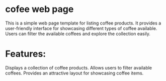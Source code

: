# cofee web page
This is a simple web page template for listing coffee products. It provides a user-friendly interface for showcasing different types of coffee available. Users can filter the available coffees and explore the collection easily.

# Features:
Displays a collection of coffee products.
Allows users to filter available coffees.
Provides an attractive layout for showcasing coffee items.
